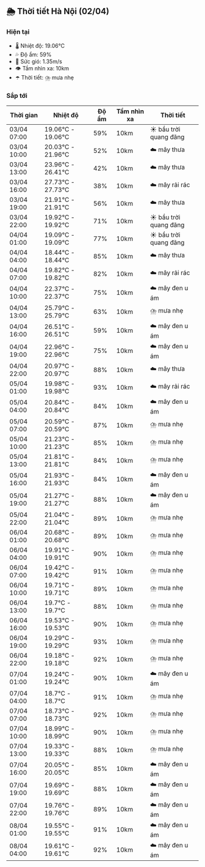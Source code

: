 ## 🌦️ Thời tiết Hà Nội (02/04)

### Hiện tại

- 🌡️ Nhiệt độ: 19.06℃
- 💦 Độ ẩm: 59%
- 💨 Sức gió: 1.35m/s
- 👁️ Tầm nhìn xa: 10km
- ☂️ Thời tiết: ⛈️ mưa nhẹ

### Sắp tới

| Thời gian | Nhiệt độ | Độ ẩm | Tầm nhìn xa | Thời tiết |
| --- | --- | --- | --- | --- |
| 03/04 07:00 | 19.06℃ - 19.06℃ | 59% | 10km | ☀️ bầu trời quang đãng |
| 03/04 10:00 | 20.03℃ - 21.96℃ | 52% | 10km | ☁️ mây thưa |
| 03/04 13:00 | 23.96℃ - 26.41℃ | 42% | 10km | ☁️ mây thưa |
| 03/04 16:00 | 27.73℃ - 27.73℃ | 38% | 10km | ☁️ mây rải rác |
| 03/04 19:00 | 21.91℃ - 21.91℃ | 56% | 10km | ☁️ mây thưa |
| 03/04 22:00 | 19.92℃ - 19.92℃ | 71% | 10km | ☀️ bầu trời quang đãng |
| 04/04 01:00 | 19.09℃ - 19.09℃ | 77% | 10km | ☀️ bầu trời quang đãng |
| 04/04 04:00 | 18.44℃ - 18.44℃ | 85% | 10km | ☁️ mây thưa |
| 04/04 07:00 | 19.82℃ - 19.82℃ | 82% | 10km | ☁️ mây rải rác |
| 04/04 10:00 | 22.37℃ - 22.37℃ | 75% | 10km | ☁️ mây đen u ám |
| 04/04 13:00 | 25.79℃ - 25.79℃ | 63% | 10km | ⛈️ mưa nhẹ |
| 04/04 16:00 | 26.51℃ - 26.51℃ | 59% | 10km | ☁️ mây đen u ám |
| 04/04 19:00 | 22.96℃ - 22.96℃ | 75% | 10km | ☁️ mây đen u ám |
| 04/04 22:00 | 20.97℃ - 20.97℃ | 88% | 10km | ☁️ mây thưa |
| 05/04 01:00 | 19.98℃ - 19.98℃ | 93% | 10km | ☁️ mây rải rác |
| 05/04 04:00 | 20.84℃ - 20.84℃ | 84% | 10km | ☁️ mây đen u ám |
| 05/04 07:00 | 20.59℃ - 20.59℃ | 87% | 10km | ⛈️ mưa nhẹ |
| 05/04 10:00 | 21.23℃ - 21.23℃ | 85% | 10km | ⛈️ mưa nhẹ |
| 05/04 13:00 | 21.81℃ - 21.81℃ | 84% | 10km | ⛈️ mưa nhẹ |
| 05/04 16:00 | 21.93℃ - 21.93℃ | 84% | 10km | ☁️ mây đen u ám |
| 05/04 19:00 | 21.27℃ - 21.27℃ | 88% | 10km | ☁️ mây đen u ám |
| 05/04 22:00 | 21.04℃ - 21.04℃ | 89% | 10km | ⛈️ mưa nhẹ |
| 06/04 01:00 | 20.68℃ - 20.68℃ | 89% | 10km | ⛈️ mưa nhẹ |
| 06/04 04:00 | 19.91℃ - 19.91℃ | 90% | 10km | ⛈️ mưa nhẹ |
| 06/04 07:00 | 19.42℃ - 19.42℃ | 91% | 10km | ⛈️ mưa nhẹ |
| 06/04 10:00 | 19.71℃ - 19.71℃ | 89% | 10km | ⛈️ mưa nhẹ |
| 06/04 13:00 | 19.7℃ - 19.7℃ | 88% | 10km | ⛈️ mưa nhẹ |
| 06/04 16:00 | 19.53℃ - 19.53℃ | 90% | 10km | ⛈️ mưa nhẹ |
| 06/04 19:00 | 19.29℃ - 19.29℃ | 93% | 10km | ⛈️ mưa nhẹ |
| 06/04 22:00 | 19.18℃ - 19.18℃ | 92% | 10km | ⛈️ mưa nhẹ |
| 07/04 01:00 | 19.24℃ - 19.24℃ | 90% | 10km | ☁️ mây đen u ám |
| 07/04 04:00 | 18.7℃ - 18.7℃ | 91% | 10km | ⛈️ mưa nhẹ |
| 07/04 07:00 | 18.73℃ - 18.73℃ | 92% | 10km | ⛈️ mưa nhẹ |
| 07/04 10:00 | 18.99℃ - 18.99℃ | 90% | 10km | ⛈️ mưa nhẹ |
| 07/04 13:00 | 19.33℃ - 19.33℃ | 88% | 10km | ⛈️ mưa nhẹ |
| 07/04 16:00 | 20.05℃ - 20.05℃ | 85% | 10km | ☁️ mây đen u ám |
| 07/04 19:00 | 19.69℃ - 19.69℃ | 88% | 10km | ☁️ mây đen u ám |
| 07/04 22:00 | 19.76℃ - 19.76℃ | 89% | 10km | ☁️ mây đen u ám |
| 08/04 01:00 | 19.55℃ - 19.55℃ | 91% | 10km | ☁️ mây đen u ám |
| 08/04 04:00 | 19.61℃ - 19.61℃ | 92% | 10km | ☁️ mây đen u ám |
